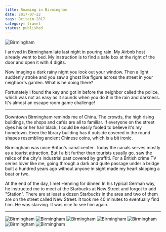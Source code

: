 ```yaml
---
title: Roaming in Birmingham
date: 2017-07-22
tags: Britain-2017
category: travel
status: published
---
```


![Birmingham]({static}/images/2017-07-22/00.jpg)

I arrived in Birmingham late last night in pouring rain. My Airbnb host already went to bed. My
instruction is to find a safe box at the right of the door and open it with 4 digits.

Now imaging a dark rainy night you look out your window. Then a light suddenly stroke and you saw a
ghost like figure across the street in your neighbor's garden. What is he doing there?

Fortunately I found the key and got in before the neighbor called the police, which was not as easy
as it sounds when you do it in the rain and darkness. It's almost an escape room game challenge!

----

Downtown Birmingham reminds me of China. The crowds, the high rising buildings, the shops and cafés
are all to familiar. If everyone on the street dyes his or her hair black, I could be easily fooled
to believe it's my hometown. Even the library building has it outside covered in the round shapes
resembling ancient Chinese coins, which is a bit ironic.

Birmingham was once Briton's canal center. Today the canals serves mostly as a tourist attraction.
But I a bit further than tourists usually go, saw the relics of the city's industrial past covered
by graffiti. For a British crime TV series lover like me, going through a dark and quite passage
under a bridge built a hundred years ago without anyone in sight made my heart skipping a beat or
two.

At the end of the day, I met Henning for dinner. In his typical German way, he instructed me to meet
at the Starbucks at New Street and forgot to add "Station". There are at least a dozen Starbucks in
the area and two of them are on the street called New Street. It took me 40 minutes to eventually
find him. He was starving. It was nice to see him again.

----

![Birmingham]({static}/images/2017-07-22/01.jpg)
![Birmingham]({static}/images/2017-07-22/02.jpg)
![Birmingham]({static}/images/2017-07-22/04.jpg)
![Birmingham]({static}/images/2017-07-22/05.jpg)
![Birmingham]({static}/images/2017-07-22/06.jpg)
![Birmingham]({static}/images/2017-07-22/07.jpg)
![Birmingham]({static}/images/2017-07-22/08.jpg)
